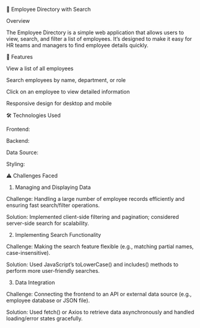 📘 Employee Directory with Search

Overview

The Employee Directory is a simple web application that allows users to view, search, and filter a list of employees. It’s designed to make it easy for HR teams and managers to find employee details quickly.

🚀 Features

View a list of all employees

Search employees by name, department, or role

Click on an employee to view detailed information

Responsive design for desktop and mobile

🛠️ Technologies Used

Frontend: 

Backend:

Data Source:

Styling: 

⚠️ Challenges Faced
1. Managing and Displaying Data

Challenge: Handling a large number of employee records efficiently and ensuring fast search/filter operations.

Solution: Implemented client-side filtering and pagination; considered server-side search for scalability.

2. Implementing Search Functionality

Challenge: Making the search feature flexible (e.g., matching partial names, case-insensitive).

Solution: Used JavaScript’s toLowerCase() and includes() methods to perform more user-friendly searches.

3. Data Integration

Challenge: Connecting the frontend to an API or external data source (e.g., employee database or JSON file).

Solution: Used fetch() or Axios to retrieve data asynchronously and handled loading/error states gracefully.
